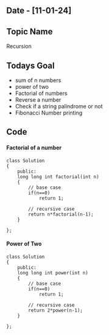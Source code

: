 ## Date - [11-01-24]

## Topic Name

Recursion

## Todays Goal

* sum of n numbers
* power of two
* Factorial of numbers
* Reverse a number
* Check if a string palindrome or not
* Fibonacci Number printing

## Code

#### Factorial of a number

```
class Solution
{
    public:
    long long int factorial(int n)
    {
        // base case
        if(n==0)
            return 1;
    
        // recursive case
        return n*factorial(n-1);
    }
  
};
```

#### Power of Two

```
class Solution
{
    public:
    long long int power(int n)
    {
        // base case
        if(n==0)
            return 1;
      
        // recursive case
        return 2*power(n-1);
    }
  
};
```
